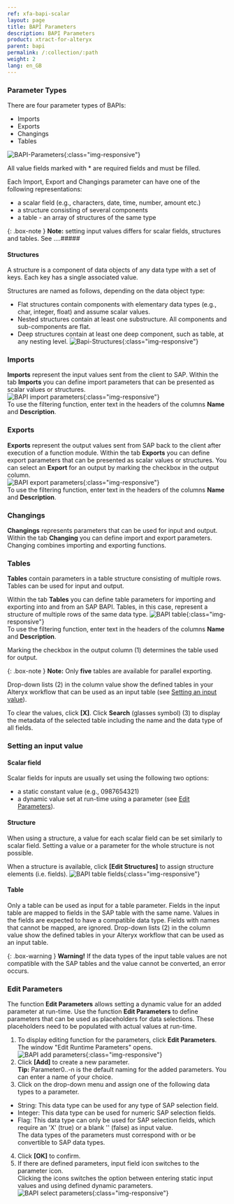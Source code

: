 ```yaml
---
ref: xfa-bapi-scalar
layout: page
title: BAPI Parameters
description: BAPI Parameters
product: xtract-for-alteryx
parent: bapi
permalink: /:collection/:path
weight: 2
lang: en_GB
---
```

### Parameter Types
There are four parameter types of BAPIs: 
- Imports
- Exports
- Changings
- Tables

![BAPI-Parameters](/img/content/xfa/BAPI-Parameters.png){:class="img-responsive"}

All value fields marked with * are required fields and must be filled.

Each Import, Export and Changings parameter can have one of the following representations:
- a scalar field (e.g., characters, date, time, number, amount etc.)
- a structure consisting of several components
- a table - an array of structures of the same type

{: .box-note }
**Note:** setting input values differs for scalar fields, structures and tables. See ....#####

#### Structures

A structure is a component of data objects of any data type with a set of keys. Each key has a single associated value.

Structures are named as follows, depending on the data object type:
- Flat structures contain components with elementary data types (e.g., char, integer, float) and assume scalar values.
- Nested structures contain at least one substructure. All components and sub-components are flat.
- Deep structures contain at least one deep component, such as table, at any nesting level.
![Bapi-Structures](/img/content/xfa/BAPI-Structures.png){:class="img-responsive"}
<!--neues Bild mit Metadaten von Structure-->

### Imports
**Imports** represent the input values sent from the client to SAP. Within the tab **Imports** you can define import parameters that can be presented as scalar values or structures.<br>
![BAPI import parameters](/img/content/xfa/bapi_import1.png){:class="img-responsive"}<br>
To use the filtering function, enter text in the headers of the columns **Name** and **Description**. <br>


### Exports
**Exports** represent the output values sent from SAP back to the client after execution of a function module.
Within the tab **Exports** you can define export parameters that can be presented as scalar values or structures. You can select an **Export** for an output by marking the checkbox in the output column.<br>
![BAPI export parameters](/img/content/xfa/bapi_export.png){:class="img-responsive"}<br>
To use the filtering function, enter text in the headers of the columns **Name** and **Description**. <br>

 
### Changings
**Changings** represents parameters that can be used for input and output. 
Within the tab **Changing** you can define import and export parameters. Changing combines importing and exporting functions.



### Tables

**Tables** contain parameters in a table structure consisting of multiple rows. Tables can be used for input and output.

Within the tab **Tables** you can define table parameters for importing and exporting into and from an SAP BAPI. Tables, in this case, represent a structure of multiple rows of the same data type.
![BAPI table](/img/content/xfa/bapi_table.png){:class="img-responsive"}<br>
To use the filtering function, enter text in the headers of the columns **Name** and **Description**. <br>

Marking the checkbox in the output column (1) determines the table used for output.<br> 

{: .box-note }
**Note:** Only **five** tables are available for parallel exporting.


Drop-down lists (2) in the column value show the defined tables in your Alteryx workflow that can be used as an input table (see [Setting an input value]()).

To clear the values, click **[X]**. 
Click **Search** (glasses symbol) (3) to display the metadata of the selected table including the name and the data type of all fields.



### Setting an input value

#### Scalar field
Scalar fields for inputs are usually set using the following two options:
- a static constant value (e.g., 0987654321) <!--bild einfügen-->
- a dynamic value set at run-time using a parameter (see [Edit Parameters](./parameters#edit-parameters)).

#### Structure 
When using a structure, a value for each scalar field can be set similarly to scalar field. Setting a value or a parameter for the whole structure is not possible.

When a structure is available, click **[Edit Structures]** to assign structure elements (i.e. fields).
![BAPI table fields](/img/content/xfa/bapi_table_sap_fields.png){:class="img-responsive"}<br>

#### Table
Only a table can be used as input for a table parameter. Fields in the input table are mapped to fields in the SAP table with the same name. 
Values in the fields are expected to have a compatible data type. Fields with names that cannot be mapped, are ignored.
Drop-down lists (2) in the column value show the defined tables in your Alteryx workflow that can be used as an input table.

{: .box-warning }
**Warning!** If the data types of the input table values are not compatible with the SAP tables and the value cannot be converted, an error occurs. 


### Edit Parameters
The function **Edit Parameters** allows setting a dynamic value for an added parameter at run-time.
Use the function **Edit Parameters** to define parameters that can be used as placeholders for data selections. These placeholders need to be populated with actual values at run-time.

1. To display editing function for the parameters, click **Edit Parameters**. The window "Edit Runtime Parameters" opens.<br> 
![BAPI add parameters](/img/content/xfa/bapi-add-parameter.png){:class="img-responsive"}<br> 
2. Click **[Add]** to create a new parameter. <br>
**Tip:** Parameter0..-n is the default naming for the added parameters. You can enter a name of your choice.
3. Click on the drop-down menu and assign one of the following data types to a parameter. 
- String: This data type can be used for any type of SAP selection field.
- Integer: This data type can be used for numeric SAP selection fields.
- Flag: This data type can only be used for SAP selection fields, which require an 'X'&nbsp;(true) or a blank ''&nbsp;(false) as input value. <br> The data types of the parameters must correspond with or be convertible to SAP data types. 
4. Click **[OK]** to confirm.
5. If there are defined parameters, input field icon switches to the parameter icon. <br>
Clicking the icons switches the option between entering static input values and using defined dynamic parameters.<br>
![BAPI select parameters](/img/content/xfa/bapi-select-parameters.png){:class="img-responsive"}<br> 
